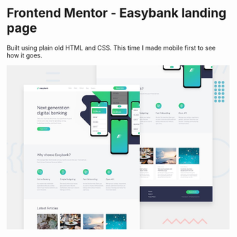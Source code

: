 # Frontend Mentor - Easybank landing page

Built using plain old HTML and CSS. This time I made mobile first to see how it goes.

![Design preview for the Easybank landing page coding challenge](./design/desktop-preview.jpg)


